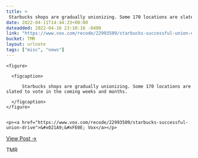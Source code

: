 ```yaml
---
title: > 
 Starbucks shops are gradually unionizing. Some 170 locations are slated to vote in the coming weeks and months.
date: 2022-04-11T14:44:23+00:00
dateadded: 2022-04-16 23:10:16 -0400
link: "https://www.vox.com/recode/22993509/starbucks-successful-union-drive"
bucket: TMR
layout: urlnote
tags: ["misc", "news"]
--- 
```




  
    
  

  
    <figure>
      
      <figcaption>
        
          Starbucks shops are gradually unionizing. Some 170 locations are slated to vote in the coming weeks and months.
        
      </figcaption>
    </figure>

    
    <p><a href="https://www.vox.com/recode/22993509/starbucks-successful-union-drive">&#x021A9;&#xFE0E; Vox</a></p>
    
  
  <p><a href="https://themorningnews.org/p/starbucks-shops-are-gradually-unionizing">View Post &rarr;</a></p>



 <!-- end excerpt --> 
<div class='bucket'><a class='internal-link' src='_notes/buckets/TMR'>TMR</a></div> 
